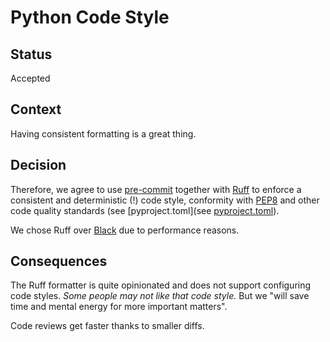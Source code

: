 # Python Code Style

## Status

Accepted

## Context

Having consistent formatting is a great thing.

## Decision

Therefore, we agree to use [pre-commit](https://pre-commit.com/) together with [Ruff](https://docs.astral.sh/ruff/) to enforce a consistent and deterministic (!) code style, conformity with [PEP8](https://peps.python.org/pep-0008/) and other code quality standards (see [pyproject.toml](see [pyproject.toml](../../pyproject.toml)).

We chose Ruff over [Black](https://github.com/psf/black) due to performance reasons.

## Consequences


The Ruff formatter is quite opinionated and does not support configuring code styles. *Some people may
not like that code style.* But we "will save time and mental energy for more important matters".

Code reviews get faster thanks to smaller diffs.
